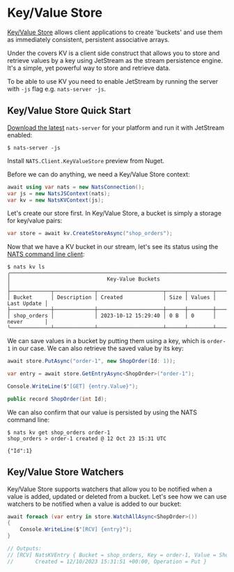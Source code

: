 # Key/Value Store

[Key/Value Store](https://docs.nats.io/nats-concepts/jetstream/key-value-store) allows client applications to create
'buckets' and use them as immediately consistent, persistent associative arrays.

Under the covers KV is a client side construct that allows you to store and retrieve values by a key using JetStream as
the stream persistence engine. It's a simple, yet powerful way to store and retrieve data.

To be able to use KV you need to enable JetStream by running the server with `-js` flag e.g. `nats-server -js`.

## Key/Value Store Quick Start

[Download the latest](https://nats.io/download/) `nats-server` for your platform and run it with JetStream enabled:

```shell
$ nats-server -js
```

Install `NATS.Client.KeyValueStore` preview from Nuget.

Before we can do anything, we need a Key/Value Store context:

```csharp
await using var nats = new NatsConnection();
var js = new NatsJSContext(nats);
var kv = new NatsKVContext(js);
```

Let's create our store first. In Key/Value Store, a bucket is simply a storage for key/value pairs:

```csharp
var store = await kv.CreateStoreAsync("shop_orders");
```

Now that we have a KV bucket in our stream, let's see its status using the [NATS command
line client](https://github.com/nats-io/natscli):

```shell
$ nats kv ls
╭───────────────────────────────────────────────────────────────────────────────╮
│                               Key-Value Buckets                               │
├─────────────┬─────────────┬─────────────────────┬──────┬────────┬─────────────┤
│ Bucket      │ Description │ Created             │ Size │ Values │ Last Update │
├─────────────┼─────────────┼─────────────────────┼──────┼────────┼─────────────┤
│ shop_orders │             │ 2023-10-12 15:29:40 │ 0 B  │ 0      │ never       │
╰─────────────┴─────────────┴─────────────────────┴──────┴────────┴─────────────╯
```

We can save values in a bucket by putting them using a key, which is `order-1` in our case. We can also retrieve the
saved value by its key:

```csharp
await store.PutAsync("order-1", new ShopOrder(Id: 1));

var entry = await store.GetEntryAsync<ShopOrder>("order-1");

Console.WriteLine($"[GET] {entry.Value}");

public record ShopOrder(int Id);
```

We can also confirm that our value is persisted by using the NATS command line:

```shell
$ nats kv get shop_orders order-1
shop_orders > order-1 created @ 12 Oct 23 15:31 UTC

{"Id":1}
```

## Key/Value Store Watchers

Key/Value Store supports watchers that allow you to be notified when a value is added, updated or deleted from a
bucket. Let's see how we can use watchers to be notified when a value is added to our bucket:

```csharp
await foreach (var entry in store.WatchAllAsync<ShopOrder>())
{
    Console.WriteLine($"[RCV] {entry}");
}

// Outputs:
// [RCV] NatsKVEntry { Bucket = shop_orders, Key = order-1, Value = ShopOrder { Id = 1 }, Revision = 1, Delta = 0,
//       Created = 12/10/2023 15:31:51 +00:00, Operation = Put }
```
